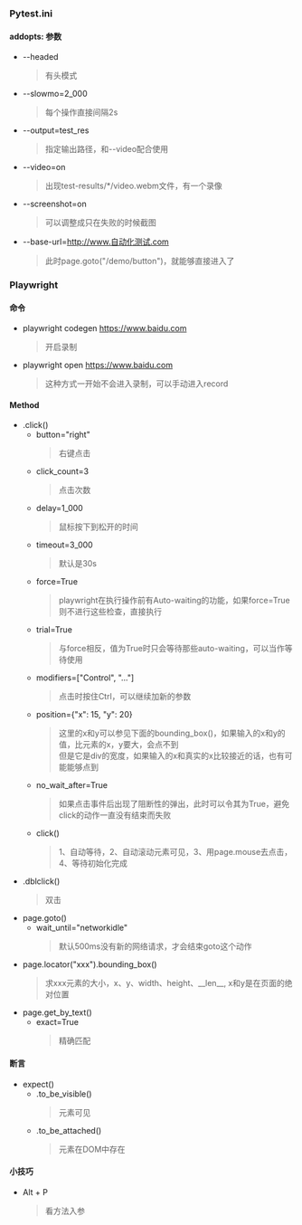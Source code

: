 ### Pytest.ini ###

#### addopts: 参数 ####
- --headed
    > 有头模式
- --slowmo=2_000
    > 每个操作直接间隔2s
- --output=test_res
    > 指定输出路径，和--video配合使用
- --video=on
    > 出现test-results/*/video.webm文件，有一个录像
- --screenshot=on
    > 可以调整成只在失败的时候截图
- --base-url=http://www.自动化测试.com
    > 此时page.goto("/demo/button")，就能够直接进入了

### Playwright ###
#### 命令 ####
- playwright codegen https://www.baidu.com
    > 开启录制
- playwright open https://www.baidu.com
    > 这种方式一开始不会进入录制，可以手动进入record

#### Method ####
- .click()
  - button="right" 
    > 右键点击
  - click_count=3
    > 点击次数
  - delay=1_000
    > 鼠标按下到松开的时间
  - timeout=3_000
    > 默认是30s
  - force=True
    > playwright在执行操作前有Auto-waiting的功能，如果force=True则不进行这些检查，直接执行
  - trial=True
    > 与force相反，值为True时只会等待那些auto-waiting，可以当作等待使用
  - modifiers=["Control", "..."]
    > 点击时按住Ctrl，可以继续加新的参数
  - position={"x": 15, "y": 20}
    > 这里的x和y可以参见下面的bounding_box()，如果输入的x和y的值，比元素的x，y要大，会点不到<br>但是它是div的宽度，如果输入的x和真实的x比较接近的话，也有可能能够点到
  - no_wait_after=True
    > 如果点击事件后出现了阻断性的弹出，此时可以令其为True，避免click的动作一直没有结束而失败
  - click()
    > 1、自动等待，2、自动滚动元素可见，3、用page.mouse去点击，4、等待初始化完成
- .dblclick()
  > 双击
- page.goto()
  - wait_until="networkidle"
    > 默认500ms没有新的网络请求，才会结束goto这个动作
- page.locator("xxx").bounding_box()
  > 求xxx元素的大小，x、y、width、height、\_\_len__, x和y是在页面的绝对位置
- page.get_by_text()
  - exact=True
    > 精确匹配

#### 断言 ####
- expect()
  - .to_be_visible()
    > 元素可见
  - .to_be_attached()
    > 元素在DOM中存在

#### 小技巧 ####
- Alt + P
  > 看方法入参
